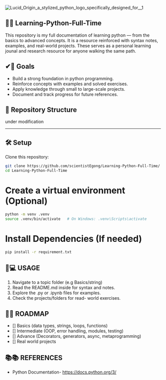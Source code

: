 ![Lucid_Origin_a_stylized_python_logo_specifically_designed_for__1](https://github.com/user-attachments/assets/bb8f6b74-564f-4c7c-a87e-fec0855aaf08)


## 🐍🐍 **Learning-Python-Full-Time**

This repository is my full documentation of learning python — from the basics to advanced concepts. It is a resource reinforced with syntax notes, examples, and real-world projects. These serves as a personal learning jounal and research resource for anyone walking the same path.



## ✔🎯 **Goals**
- Build a strong foundation in python programming.
- Reinforce concepts with examples and solved exercises.
- Apply knowledge through small to large-scale projects.
- Document and track progress for future references.


## 📂 **Repository Structure**
under modification

---

## 🛠️ Setup
Clone this repository:
```bash
git clone https://github.com/scientistEgong/Learning-Python-Full-Time/
cd Learning-Python-Full-Time
```

# Create a virtual environment (Optional)
```bash
python -m venv .venv
source .venv/bin/activate   # On Windows: .venv\Scripts\activate
```

# Install Dependencies (If needed)
```bash
pip install -r requirement.txt
```





## 📖💻 USAGE
1. Navigate to a topic folder (e.g Basics/string)
2. Read the README.md inside for syntax and notes.
3. Explore the .py or .ipynb files for examples.
4. Check the projects/folders for read- world exercises.





## 🧭🚩  ROADMAP
- [] Basics (data types, strings, loops, functions)
- [] Intermediate (OOP, error handling, modules, testing)
- [] Advance (Decorators, generators, async, metaprogramming)
- [] Real world projects






## 📚📚  REFERENCES
-   Python Documentation- https://docs.python.org/3/
    
